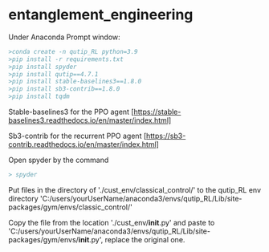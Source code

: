 # entanglement_engineering

Under Anaconda Prompt window:
```bibtex
>conda create -n qutip_RL python=3.9
>pip install -r requirements.txt
>pip install spyder
>pip install qutip==4.7.1
>pip install stable-baselines3==1.8.0
>pip install sb3-contrib==1.8.0
>pip install tqdm
```
Stable-baselines3 for the PPO agent [https://stable-baselines3.readthedocs.io/en/master/index.html]

Sb3-contrib for the recurrent PPO agent [https://sb3-contrib.readthedocs.io/en/master/index.html]

Open spyder by the command
```bibtex
> spyder
```

Put files in the directory of './cust_env/classical_control/' to the qutip_RL env directory 'C:/users/yourUserName/anaconda3/envs/qutip_RL/Lib/site-packages/gym/envs/classic_control/'

Copy the file from the location './cust_env/__init__.py' and paste to 'C:/users/yourUserName/anaconda3/envs/qutip_RL/Lib/site-packages/gym/envs/__init__.py', replace the original one.
